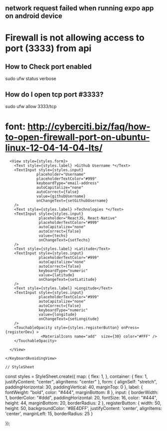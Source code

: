 ## network request failed when running expo app on android device
# Firewall is not allowing access to port (3333) from api

## How to Check port enabled
sudo ufw status verbose
## How do I open tcp port #3333?
sudo ufw allow 3333/tcp
# font: http://cyberciti.biz/faq/how-to-open-firewall-port-on-ubuntu-linux-12-04-14-04-lts/



<KeyboardAvoidingView behavior="padding" style={styles.container}>
      
      <View style={styles.form}>
        <Text style={styles.label} >Github Username *</Text>
        <TextInput style={styles.input}
                  placeholder="Username"
                  placeholderTextColor="#999"
                  keyboardType="email-address"
                  autoCapitalize="none"
                  autoCorrect={false}                 
                  value={githubUsername}
                  onChangeText={setGithubUsername}
        />
        <Text style={styles.label} >Technologies *</Text>
        <TextInput style={styles.input}
                   placeholder="ReactJS, React-Native"
                   placeholderTextColor="#999"
                   autoCapitalize="none"
                   autoCorrect={false}                   
                   value={techs}
                   onChangeText={setTechs}
        />
        <Text style={styles.label} >Latitude</Text>
        <TextInput style={styles.input}                   
                   placeholderTextColor="#999"                   
                   autoCapitalize="none"
                   autoCorrect={false}
                   keyboardType="numeric"
                   value={latitude}
                   onChangeText={setLatitude}
        />
        <Text style={styles.label} >Longitude</Text>
        <TextInput style={styles.input}                   
                   placeholderTextColor="#999"                   
                   autoCapitalize="none"
                   autoCorrect={false}
                   keyboardType="numeric"
                   value={longitude}
                   onChangeText={setLongitude}
        />
        <TouchableOpacity style={styles.registerButton} onPress={registerDev} >
					<MaterialIcons name="add"  size={30} color="#FFF" />
        </TouchableOpacity>
        
      </View>
      
    </KeyboardAvoidingView>

    // StyleSheet
const styles = StyleSheet.create({
  map: {
    flex: 1,
  },
  container: {
    flex: 1,
    justifyContent: "center",
    alignItems: "center"
  },
  form: {
    alignSelf: "stretch",
    paddingHorizontal: 30,
    paddingVertical: 40,
    marginTop: 0
  },
  label: {
    fontWeight: "bold",
    color: "#444",
    marginBottom: 8
  },
  input: {
    borderWidth: 1,
    borderColor: "#ddd",
    paddingHorizontal: 20,
    fontSize: 16,
    color: "#444",
    height: 44,
    marginBottom: 20,
    borderRadius: 2
  },
  registerButton: {
    width: 50,
		height: 50,
		backgroundColor: '#8E4DFF',
		justifyContent: 'center',
		alignItems: 'center',
		marginLeft: 15,
		borderRadius: 25
  }

});
